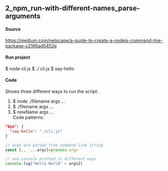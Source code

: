 ## 2_npm_run-with-different-names_parse-arguments
#### Source
https://medium.com/netscape/a-guide-to-create-a-nodejs-command-line-package-c2166ad0452e
#### Run project
$ node cli.js
$ ./ cli.js
$ say-hello
#### Code
Shows three different ways to run the script.  
1. $ node ./filename args ...  
2. $ ./filename args ...  
3. $ newName args ...  
Code patterns:  
```json
"bin": {
  "say-hello": "./cli.js"
}
```
```js
// args are parsed from command line string
const [,,  ...args]=process.argv

// and console printed in different ways
console.log("Hello World" + args2)
```
